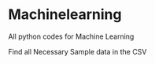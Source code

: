 # Machinelearning
All python codes for Machine Learning

Find all Necessary Sample data in the CSV 
